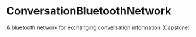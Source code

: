 ConversationBluetoothNetwork
============================

A bluetooth network for exchanging conversation information (Capstone)
